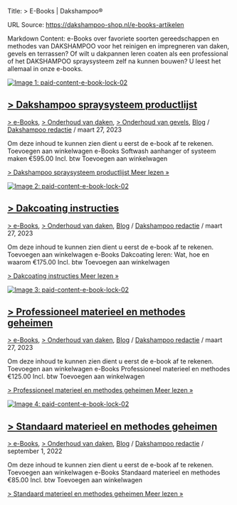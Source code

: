 Title: > E-Books | Dakshampoo®

URL Source: https://dakshampoo-shop.nl/e-books-artikelen

Markdown Content:
e-Books over favoriete soorten gereedschappen en methodes van DAKSHAMPOO voor het reinigen en impregneren van daken, gevels en terrassen? Of wilt u dakpannen leren coaten als een professional of het DAKSHAMPOO spraysysteem zelf na kunnen bouwen? U leest het allemaal in onze e-books.

[![Image 1: paid-content-e-book-lock-02](https://www.dakshampoo-shop.nl/wp-content/uploads/2022/09/paid-content-e-book-lock-02.png)](https://www.dakshampoo-shop.nl/dakshampoo-spraysysteem-productlijst/)

[\> Dakshampoo spraysysteem productlijst](https://www.dakshampoo-shop.nl/dakshampoo-spraysysteem-productlijst/)
---------------------------------------------------------------------------------------------------------------

[\> e-Books](https://www.dakshampoo-shop.nl/e-books-artikelen/), [\> Onderhoud van daken](https://www.dakshampoo-shop.nl/onderhoud-van-daken/), [\> Onderhoud van gevels](https://www.dakshampoo-shop.nl/onderhoud-van-gevels/), [Blog](https://www.dakshampoo-shop.nl/blog/) / [Dakshampoo redactie](https://www.dakshampoo-shop.nl/author/admin/ "Bekijk alle berichten van Dakshampoo redactie") / maart 27, 2023

Om deze inhoud te kunnen zien dient u eerst de e-book af te rekenen. Toevoegen aan winkelwagen e-Books Softwash aanhanger of systeem maken €595.00 Incl. btw Toevoegen aan winkelwagen

[\> Dakshampoo spraysysteem productlijst Meer lezen »](https://www.dakshampoo-shop.nl/dakshampoo-spraysysteem-productlijst/)

[![Image 2: paid-content-e-book-lock-02](https://www.dakshampoo-shop.nl/wp-content/uploads/2022/09/paid-content-e-book-lock-02.png)](https://www.dakshampoo-shop.nl/dakcoating-instructies/)

[\> Dakcoating instructies](https://www.dakshampoo-shop.nl/dakcoating-instructies/)
-----------------------------------------------------------------------------------

[\> e-Books](https://www.dakshampoo-shop.nl/e-books-artikelen/), [\> Onderhoud van daken](https://www.dakshampoo-shop.nl/onderhoud-van-daken/), [Blog](https://www.dakshampoo-shop.nl/blog/) / [Dakshampoo redactie](https://www.dakshampoo-shop.nl/author/admin/ "Bekijk alle berichten van Dakshampoo redactie") / maart 27, 2023

Om deze inhoud te kunnen zien dient u eerst de e-book af te rekenen. Toevoegen aan winkelwagen e-Books Dakcoating leren: Wat, hoe en waarom €175.00 Incl. btw Toevoegen aan winkelwagen

[\> Dakcoating instructies Meer lezen »](https://www.dakshampoo-shop.nl/dakcoating-instructies/)

[![Image 3: paid-content-e-book-lock-02](https://www.dakshampoo-shop.nl/wp-content/uploads/2022/09/paid-content-e-book-lock-02.png)](https://www.dakshampoo-shop.nl/professioneel-materieel-en-methodes-geheimen/)

[\> Professioneel materieel en methodes geheimen](https://www.dakshampoo-shop.nl/professioneel-materieel-en-methodes-geheimen/)
-------------------------------------------------------------------------------------------------------------------------------

[\> e-Books](https://www.dakshampoo-shop.nl/e-books-artikelen/), [\> Onderhoud van daken](https://www.dakshampoo-shop.nl/onderhoud-van-daken/), [Blog](https://www.dakshampoo-shop.nl/blog/) / [Dakshampoo redactie](https://www.dakshampoo-shop.nl/author/admin/ "Bekijk alle berichten van Dakshampoo redactie") / maart 27, 2023

Om deze inhoud te kunnen zien dient u eerst de e-book af te rekenen. Toevoegen aan winkelwagen e-Books Professioneel materieel en methodes €125.00 Incl. btw Toevoegen aan winkelwagen

[\> Professioneel materieel en methodes geheimen Meer lezen »](https://www.dakshampoo-shop.nl/professioneel-materieel-en-methodes-geheimen/)

[![Image 4: paid-content-e-book-lock-02](https://www.dakshampoo-shop.nl/wp-content/uploads/2022/09/paid-content-e-book-lock-02.png)](https://www.dakshampoo-shop.nl/standaard-materieel-en-methodes-geheimen/)

[\> Standaard materieel en methodes geheimen](https://www.dakshampoo-shop.nl/standaard-materieel-en-methodes-geheimen/)
-----------------------------------------------------------------------------------------------------------------------

[\> e-Books](https://www.dakshampoo-shop.nl/e-books-artikelen/), [\> Onderhoud van daken](https://www.dakshampoo-shop.nl/onderhoud-van-daken/), [Blog](https://www.dakshampoo-shop.nl/blog/) / [Dakshampoo redactie](https://www.dakshampoo-shop.nl/author/admin/ "Bekijk alle berichten van Dakshampoo redactie") / september 1, 2022

Om deze inhoud te kunnen zien dient u eerst de e-book af te rekenen. Toevoegen aan winkelwagen e-Books Standaard materieel en methodes €85.00 Incl. btw Toevoegen aan winkelwagen

[\> Standaard materieel en methodes geheimen Meer lezen »](https://www.dakshampoo-shop.nl/standaard-materieel-en-methodes-geheimen/)
